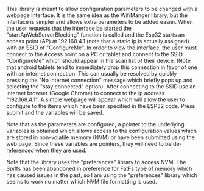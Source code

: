This library is meant to allow configuration parameters to be changed with a webpage interface.
It is the same idea as the WifiManger library, but the interface is simpler and allows extra parameters to be added
easier.  When the user requests that the interface be started the "startApWebServerBlocking" function is called and
the Esp32 starts an access point (AP) at 192.168.4.1 (note that a static ip is actually assigned) with an SSID of
"ConfigureMe".  In order to view the interface, the user must connect to the Access point on a PC or tablet and connect to the SSID
"ConfigureMe" which should appear in the scan list of their device.  (Note that android tablets tend to immediately drop this
connection in favor of one with an internet connection.  This can usually be resolved by quickly pressing the
"No internet connection" message which briefly pops up and selecting the "stay connected" option).  After connecting to the SSID use an
internet browser (Google Chrome) to connect to the ip address "192.168.4.1".  A simple webpage will appear which will
allow the user to configure to the items which have been specified in the ESP32 code.  Press submit and the variables will be saved.

Note that as the parameters are configured, a pointer to the underlying variables is obtained which allows access to the
configuration values which are stored in non-volatile memory (NVM) or have been submitted using the web page.  Since these variables are
pointers, they will need to be de-referenced when they are used.

Note that the library uses the "preferences" library to access NVM.  The Spiffs has been abandoned in preference for
FatFs type of memory which has caused issues in the past, so I am using the "preferences" library which seems to work
no matter which NVM file formatting is used.
